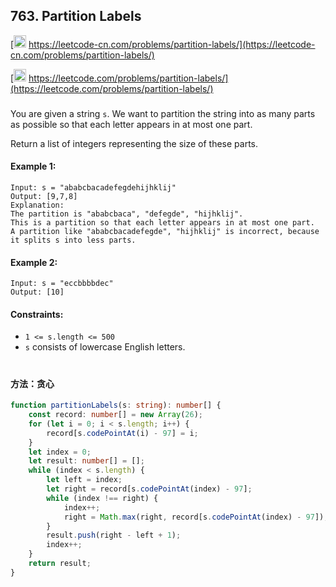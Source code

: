 ## 763. Partition Labels

[<img src="https://static.leetcode-cn.com/cn-mono-assets/production/assets/logo-dark-cn.c42314a8.svg" height="20" /> https://leetcode-cn.com/problems/partition-labels/](https://leetcode-cn.com/problems/partition-labels/)

[<img src="https://assets.leetcode.com/static_assets/public/webpack_bundles/images/logo-dark.e99485d9b.svg" height="20"/> https://leetcode.com/problems/partition-labels/](https://leetcode.com/problems/partition-labels/)

###

You are given a string `s`. We want to partition the string into as many parts as possible so that each letter appears in at most one part.

Return a list of integers representing the size of these parts.

#### Example 1:

```
Input: s = "ababcbacadefegdehijhklij"
Output: [9,7,8]
Explanation:
The partition is "ababcbaca", "defegde", "hijhklij".
This is a partition so that each letter appears in at most one part.
A partition like "ababcbacadefegde", "hijhklij" is incorrect, because it splits s into less parts.
```

#### Example 2:

```
Input: s = "eccbbbbdec"
Output: [10]
```

#### Constraints:

-   `1 <= s.length <= 500`
-   `s` consists of lowercase English letters.

#

#### 方法：贪心

```ts
function partitionLabels(s: string): number[] {
    const record: number[] = new Array(26);
    for (let i = 0; i < s.length; i++) {
        record[s.codePointAt(i) - 97] = i;
    }
    let index = 0;
    let result: number[] = [];
    while (index < s.length) {
        let left = index;
        let right = record[s.codePointAt(index) - 97];
        while (index !== right) {
            index++;
            right = Math.max(right, record[s.codePointAt(index) - 97]);
        }
        result.push(right - left + 1);
        index++;
    }
    return result;
}
```
